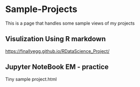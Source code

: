 # Sample-Projects
This is a page that handles some sample views of my projects

## Visulization Using R markdown
https://finallyegg.github.io/RDataScience_Project/

## Jupyter NoteBook EM - practice
Tiny sample project.html
